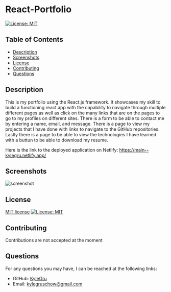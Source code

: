 # React-Portfolio

[![License: MIT](https://img.shields.io/badge/License-MIT-yellow.svg)](https://opensource.org/licenses/MIT)

## Table of Contents
- [Description](#description)
- [Screenshots](#screenshots)
- [License](#license)
- [Contributing](#contributing)
- [Questions](#questions)

## Description
This is my portfolio using the React.js framework. It showcases my skill to build a functioning react app with the capability to navigate through multiple different pages as well as click on the many links that are on the pages to go to my profiles on different sites. There is a form to be able to contact me by entering a name, email, and message. There is a page to view my projects that I have done with links to navigate to the GitHub repositories. Lastly there is a page to be able to view the technologies I have learned with a buttun to be able to download my resume.

Here is the link to the deployed application on Netlify: https://main--kylegru.netlify.app/



## Screenshots
![ screenshot ](<https://i.imgur.com/0iWQyLH.png>)

## License
[MIT license](https://opensource.org/licenses/MIT)
[![License: MIT](https://img.shields.io/badge/License-MIT-yellow.svg)](https://opensource.org/licenses/MIT)

## Contributing
Contributions are not accepted at the moment

  
## Questions
For any questions you may have, I can be reached at the following links: 
- GitHub: [KyleGru](https://github.com/KyleGru)
- Email: kylegruschow@gmail.com